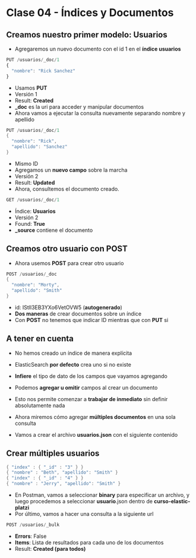 # Clase 04 - Índices y Documentos

## Creamos nuestro primer modelo: Usuarios
- Agregaremos un nuevo documento con el id 1 en el **índice usuarios**

```javascript
PUT /usuarios/_doc/1
{
  "nombre": "Rick Sanchez"
}
```

- Usamos **PUT**
- Versión 1
- Result: **Created**
- **_doc** es la uri para acceder y manipular documentos
- Ahora vamos a ejecutar la consulta nuevamente separando nombre y apellido

```java
PUT /usuarios/_doc/1
{
  "nombre": "Rick",
  "apellido": "Sanchez"
}
```

- Mismo ID
- Agregamos un **nuevo campo** sobre la marcha
- Versión 2
- Result: **Updated**
- Ahora, consultemos el documento creado.

```java
GET /usuarios/_doc/1
```

- Índice: **Usuarios**
- Versión 2
- Found: **True**
- **_source** contiene el documento


## Creamos otro usuario con POST
- Ahora usemos **POST** para crear otro usuario

```java
POST /usuarios/_doc
{
  "nombre": "Morty",
  "apellido": "Smith"
}
```

- id: IStlI3EB3YXo6VetOVW5 (**autogenerado**)
- **Dos maneras** de crear documentos sobre un índice
- Con **POST** no tenemos que indicar ID mientras que con **PUT** si

## A tener en cuenta
- No hemos creado un índice de manera explícita
- ElasticSearch **por defecto** crea uno si no existe
- **Infiere** el tipo de dato de los campos que vayamos agregando
- Podemos **agregar u omitir** campos al crear un documento
- Esto nos permite comenzar a **trabajar de inmediato** sin definir absolutamente nada

- Ahora miremos cómo agregar **múltiples documentos** en una sola consulta
- Vamos a crear el archivo **usuarios.json** con el siguiente contenido

## Crear múltiples usuarios
```java
{ "index" : { "_id" : "3" } }
{ "nombre" : "Beth", "apellido": "Smith" }
{ "index" : { "_id" : "4" } }
{ "nombre" : "Jerry", "apellido": "Smith" }
```

- En Postman, vamos a seleccionar **binary** para especificar un archivo, y luego procedemos a seleccionar **usuario**.json dentro de **curso-elastic-platzi**
- Por último, vamos a hacer una consulta a la siguiente url

```java
POST /usuarios/_bulk
```

- **Errors**: False
- **Items**: Lista de resultados para cada uno de los documentos
- Result: **Created (para todos)**
